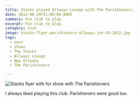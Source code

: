 ```yaml
---
title: Stacks played Allways Lounge with The Parishioners.
date: 2012-06-29T21:00:00.000Z
summary: Fun club to play.
excerpt: Fun club to play.
category: rock
image: stacks-flyer-parishioners-allways-jun-29-2012.jpg
tags:
  - post
  - shows
  - The Stacks
  - Allways Lounge
  - New Orleans
  - The Parishioners

---
```


![Stacks flyer with for show with The Parishioners](/static/images/stacks-flyer-parishioners-allways-jun-29-2012.jpg "Stacks flyer with for show with The Parishioners")

I always liked playing this club. Parishioners were good too.